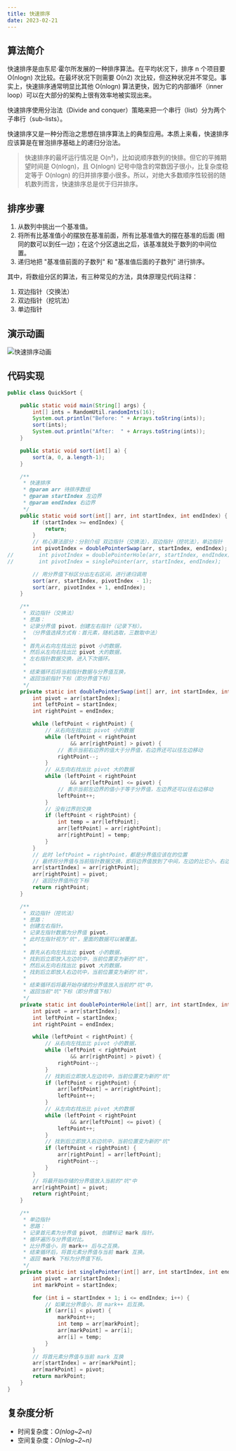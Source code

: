 ```yaml
---
title: 快速排序
date: 2023-02-21
---
```


## 算法简介

快速排序是由东尼·霍尔所发展的一种排序算法。在平均状况下，排序 n 个项目要 Ο(nlogn) 次比较。在最坏状况下则需要 Ο(n2) 次比较，但这种状况并不常见。事实上，快速排序通常明显比其他 Ο(nlogn) 算法更快，因为它的内部循环（inner loop）可以在大部分的架构上很有效率地被实现出来。

快速排序使用分治法（Divide and conquer）策略来把一个串行（list）分为两个子串行（sub-lists）。

快速排序又是一种分而治之思想在排序算法上的典型应用。本质上来看，快速排序应该算是在冒泡排序基础上的递归分治法。

> 快速排序的最坏运行情况是 O(n²)，比如说顺序数列的快排。但它的平摊期望时间是 O(nlogn)，且 O(nlogn) 记号中隐含的常数因子很小，比复杂度稳定等于 O(nlogn) 的归并排序要小很多。所以，对绝大多数顺序性较弱的随机数列而言，快速排序总是优于归并排序。

## 排序步骤

1. 从数列中挑出一个基准值。
2. 将所有比基准值小的摆放在基准前面，所有比基准值大的摆在基准的后面 (相同的数可以到任一边)；在这个分区退出之后，该基准就处于数列的中间位置。
3. 递归地把 "基准值前面的子数列" 和 "基准值后面的子数列" 进行排序。

其中，将数组分区的算法，有三种常见的方法，具体原理见代码注释：

1. 双边指针（交换法）
2. 双边指针（挖坑法）
3. 单边指针

## 演示动画

![快速排序动画](https://cdn.staticaly.com/gh/AlexChen68/OSS@master/blog/advance/快速排序.gif)

## 代码实现

```java
public class QuickSort {

    public static void main(String[] args) {
        int[] ints = RandomUtil.randomInts(16);
        System.out.println("Before: " + Arrays.toString(ints));
        sort(ints);
        System.out.println("After:  " + Arrays.toString(ints));
    }

    public static void sort(int[] a) {
        sort(a, 0, a.length-1);
    }

    /**
     * 快速排序
     * @param arr 待排序数组
     * @param startIndex 左边界
     * @param endIndex 右边界
     */
    public static void sort(int[] arr, int startIndex, int endIndex) {
        if (startIndex >= endIndex) {
            return;
        }
        // 核心算法部分：分别介绍 双边指针（交换法），双边指针（挖坑法），单边指针
        int pivotIndex = doublePointerSwap(arr, startIndex, endIndex);
//        int pivotIndex = doublePointerHole(arr, startIndex, endIndex);
//        int pivotIndex = singlePointer(arr, startIndex, endIndex);

        // 用分界值下标区分出左右区间，进行递归调用
        sort(arr, startIndex, pivotIndex - 1);
        sort(arr, pivotIndex + 1, endIndex);
    }

    /**
     * 双边指针（交换法）
     * 思路：
     * 记录分界值 pivot，创建左右指针（记录下标）。
     * （分界值选择方式有：首元素，随机选取，三数取中法）
     *
     * 首先从右向左找出比 pivot 小的数据，
     * 然后从左向右找出比 pivot 大的数据，
     * 左右指针数据交换，进入下次循环。
     *
     * 结束循环后将当前指针数据与分界值互换，
     * 返回当前指针下标（即分界值下标）
     */
    private static int doublePointerSwap(int[] arr, int startIndex, int endIndex) {
        int pivot = arr[startIndex];
        int leftPoint = startIndex;
        int rightPoint = endIndex;

        while (leftPoint < rightPoint) {
            // 从右向左找出比 pivot 小的数据
            while (leftPoint < rightPoint
                    && arr[rightPoint] > pivot) {
                // 表示当前右边界的值大于分界值，右边界还可以往左边移动
                rightPoint--;
            }
            // 从左向右找出比 pivot 大的数据
            while (leftPoint < rightPoint
                    && arr[leftPoint] <= pivot) {
                // 表示当前左边界的值小于等于分界值，左边界还可以往右边移动
                leftPoint++;
            }
            // 没有过界则交换
            if (leftPoint < rightPoint) {
                int temp = arr[leftPoint];
                arr[leftPoint] = arr[rightPoint];
                arr[rightPoint] = temp;
            }
        }
        // 此时 leftPoint = rightPoint，都是分界值应该在的位置
        // 最终将分界值与当前指针数据交换，即将边界值放到了中间，左边的比它小，右边的比它大
        arr[startIndex] = arr[rightPoint];
        arr[rightPoint] = pivot;
        // 返回分界值所在下标
        return rightPoint;
    }

    /**
     * 双边指针（挖坑法）
     * 思路：
     * 创建左右指针。
     * 记录左指针数据为分界值 pivot，
     * 此时左指针视为"坑"，里面的数据可以被覆盖。
     *
     * 首先从右向左找出比 pivot 小的数据，
     * 找到后立即放入左边坑中，当前位置变为新的"坑"，
     * 然后从左向右找出比 pivot 大的数据，
     * 找到后立即放入右边坑中，当前位置变为新的"坑"，
     *
     * 结束循环后将最开始存储的分界值放入当前的"坑"中，
     * 返回当前"坑"下标（即分界值下标）
     */
    private static int doublePointerHole(int[] arr, int startIndex, int endIndex) {
        int pivot = arr[startIndex];
        int leftPoint = startIndex;
        int rightPoint = endIndex;

        while (leftPoint < rightPoint) {
            // 从右向左找出比 pivot 小的数据，
            while (leftPoint < rightPoint
                    && arr[rightPoint] > pivot) {
                rightPoint--;
            }
            // 找到后立即放入左边坑中，当前位置变为新的"坑"
            if (leftPoint < rightPoint) {
                arr[leftPoint] = arr[rightPoint];
                leftPoint++;
            }
            // 从左向右找出比 pivot 大的数据
            while (leftPoint < rightPoint
                    && arr[leftPoint] <= pivot) {
                leftPoint++;
            }
            // 找到后立即放入右边坑中，当前位置变为新的"坑"
            if (leftPoint < rightPoint) {
                arr[rightPoint] = arr[leftPoint];
                rightPoint--;
            }
        }
        // 将最开始存储的分界值放入当前的"坑"中
        arr[rightPoint] = pivot;
        return rightPoint;
    }

    /**
     * 单边指针
     * 思路：
     * 记录首元素为分界值 pivot, 创建标记 mark 指针。
     * 循环遍历与分界值对比。
     * 比分界值小，则 mark++ 后与之互换。
     * 结束循环后，将首元素分界值与当前 mark 互换。
     * 返回 mark 下标为分界值下标。
     */
    private static int singlePointer(int[] arr, int startIndex, int endIndex) {
        int pivot = arr[startIndex];
        int markPoint = startIndex;

        for (int i = startIndex + 1; i <= endIndex; i++) {
            // 如果比分界值小，则 mark++ 后互换。
            if (arr[i] < pivot) {
                markPoint++;
                int temp = arr[markPoint];
                arr[markPoint] = arr[i];
                arr[i] = temp;
            }
        }
        // 将首元素分界值与当前 mark 互换
        arr[startIndex] = arr[markPoint];
        arr[markPoint] = pivot;
        return markPoint;
    }
}
```

## 复杂度分析

- 时间复杂度：*O(nlog~2~n)*
- 空间复杂度：*O(nlog~2~n)*